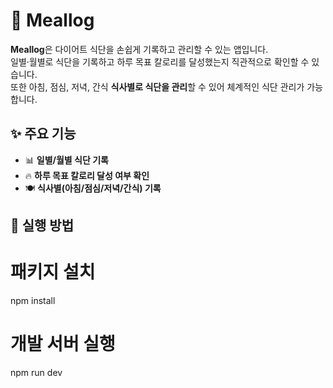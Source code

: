 # 📱 Meallog

**Meallog**은 다이어트 식단을 손쉽게 기록하고 관리할 수 있는 앱입니다.  
일별·월별로 식단을 기록하고 하루 목표 칼로리를 달성했는지 직관적으로 확인할 수 있습니다.  
또한 아침, 점심, 저녁, 간식 **식사별로 식단을 관리**할 수 있어 체계적인 식단 관리가 가능합니다.

## ✨ 주요 기능
- 📊 **일별/월별 식단 기록**  
- 🔥 **하루 목표 칼로리 달성 여부 확인**  
- 🍽️ **식사별(아침/점심/저녁/간식) 기록**  

## 🚀 실행 방법
# 패키지 설치
npm install

# 개발 서버 실행
npm run dev
